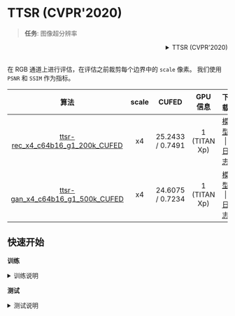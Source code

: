 # TTSR (CVPR'2020)

> **任务**: 图像超分辨率

<!-- [ALGORITHM] -->

<details>
<summary align="right">TTSR (CVPR'2020)</summary>

```bibtex
@inproceedings{yang2020learning,
  title={Learning texture transformer network for image super-resolution},
  author={Yang, Fuzhi and Yang, Huan and Fu, Jianlong and Lu, Hongtao and Guo, Baining},
  booktitle={Proceedings of the IEEE/CVF Conference on Computer Vision and Pattern Recognition},
  pages={5791--5800},
  year={2020}
}
```

</details>

<br/>

在 RGB 通道上进行评估，在评估之前裁剪每个边界中的 `scale` 像素。
我们使用 `PSNR` 和 `SSIM` 作为指标。

|                                    算法                                    | scale |      CUFED       |   GPU 信息   |                                             下载                                              |
| :------------------------------------------------------------------------: | :---: | :--------------: | :----------: | :-------------------------------------------------------------------------------------------: |
| [ttsr-rec_x4_c64b16_g1_200k_CUFED](./ttsr-rec_x4c64b16_1xb9-200k_CUFED.py) |  x4   | 25.2433 / 0.7491 | 1 (TITAN Xp) | [模型](https://download.openmmlab.com/mmediting/restorers/ttsr/ttsr-rec_x4_c64b16_g1_200k_CUFED_20210525-b0dba584.pth) \| [日志](https://download.openmmlab.com/mmediting/restorers/ttsr/ttsr-rec_x4_c64b16_g1_200k_CUFED_20210525-b0dba584.log.json) |
| [ttsr-gan_x4_c64b16_g1_500k_CUFED](./ttsr-gan_x4c64b16_1xb9-500k_CUFED.py) |  x4   | 24.6075 / 0.7234 | 1 (TITAN Xp) | [模型](https://download.openmmlab.com/mmediting/restorers/ttsr/ttsr-gan_x4_c64b16_g1_500k_CUFED_20210626-2ab28ca0.pth) \| [日志](https://download.openmmlab.com/mmediting/restorers/ttsr/ttsr-gan_x4_c64b16_g1_500k_CUFED_20210626-2ab28ca0.log.json) |

## 快速开始

**训练**

<details>
<summary>训练说明</summary>

您可以使用以下命令来训练模型。

```shell
# CPU上训练
CUDA_VISIBLE_DEVICES=-1 python tools/train.py configs/ttsr/ttsr-gan_x4c64b16_1xb9-500k_CUFED.py

# 单个GPU上训练
python tools/train.py configs/ttsr/ttsr-gan_x4c64b16_1xb9-500k_CUFED.py

# 多个GPU上训练
./tools/dist_train.sh configs/ttsr/ttsr-gan_x4c64b16_1xb9-500k_CUFED.py 8
```

更多细节可以参考 [train_test.md](/docs/zh_cn/user_guides/train_test.md) 中的 **Train a model** 部分。

</details>

**测试**

<details>
<summary>测试说明</summary>

您可以使用以下命令来测试模型。

```shell
# CPU上测试
CUDA_VISIBLE_DEVICES=-1 python tools/test.py configs/ttsr/ttsr-gan_x4c64b16_1xb9-500k_CUFED.py https://download.openmmlab.com/mmediting/restorers/ttsr/ttsr-gan_x4_c64b16_g1_500k_CUFED_20210626-2ab28ca0.pth

# 单个GPU上测试
python tools/test.py configs/ttsr/ttsr-gan_x4c64b16_1xb9-500k_CUFED.py https://download.openmmlab.com/mmediting/restorers/ttsr/ttsr-gan_x4_c64b16_g1_500k_CUFED_20210626-2ab28ca0.pth

# 多个GPU上测试
./tools/dist_test.sh configs/ttsr/ttsr-gan_x4c64b16_1xb9-500k_CUFED.py https://download.openmmlab.com/mmediting/restorers/ttsr/ttsr-gan_x4_c64b16_g1_500k_CUFED_20210626-2ab28ca0.pth 8
```

更多细节可以参考 [train_test.md](/docs/zh_cn/user_guides/train_test.md) 中的 **Test a pre-trained model** 部分。

</details>
